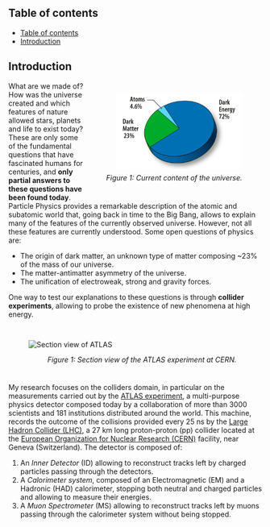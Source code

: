 ## Table of contents
- [Table of contents](#table-of-contents)
- [Introduction](#introduction)

## Introduction

<figure class="image" style="float: right; padding-top: 2%;">
  <img height="150" src="images/research/DM_content.jpg" alt="DM Content of the universe" style=" display: block; margin-left: auto; margin-right;">
  <figcaption align="center" style="font-style: italic; display: block; margin-left: auto; margin-right: auto;padding-top: 3%; padding-bottom: 3%;" alt="DMContent">Figure 1: Current content of the universe.</figcaption>
  <!-- https://map.gsfc.nasa.gov/media/080998/index.html -->
</figure>

What are we made of? How was the universe created and which features of nature
allowed stars, planets and life to exist today? These are only some of the
fundamental questions that have fascinated humans for centuries, and **only 
partial answers to these questions have been found today**. Particle Physics provides a
remarkable description of the atomic and subatomic world that, going back in time
to the Big Bang, allows to explain many of the features of the currently observed
universe. However, not all these features are currently understood. 
Some open questions of physics are:

* The origin of dark matter, an unknown type of matter composing ~23% of the
  mass of our universe.
* The matter-antimatter asymmetry of the universe.
* The unification of electroweak, strong and gravity forces.

One way to test our explanations to these questions is through **collider experiments**, allowing 
to probe the existence of new phenomena at high energy. 

<!-- ## The ATLAS detector at the Large Hadron Collider (LHC) -->
<figure class="image" style="float: left; padding-top: 3%; padding-bottom: 2% ;padding-right: 3%;">
  <img width="450" src="images/research/atlas_overview.png" alt="Section view of ATLAS" style=" display: block; margin-left: auto; margin-right;">
  <figcaption align="center" style="font-style: italic; display: block; margin-left: auto; margin-right; padding-top: 3%; padding-bottom: 3%;" alt="SectionViewATLAS">Figure 1: Section view of the ATLAS experiment at CERN.</figcaption>
</figure>

My research focuses on the colliders domain, in particular on the measurements carried
out by the [ATLAS experiment](https://atlas.cern), a multi-purpose physics detector
composed today by a collaboration of more than 3000 scientists and 181
institutions distributed around the world.
This machine, records the outcome of the collisions provided every 25 ns by the [Large 
Hadron Collider (LHC)](https://home.cern/science/accelerators/large-hadron-collider), a 27 km long proton-proton (pp) collider located at the 
[European Organization for Nuclear Research (CERN)](https://home.cern) facility, near 
Geneva (Switzerland).
The detector is composed of:

1. An *Inner Detector* (ID) allowing to reconstruct tracks left by charged
   particles passing through the detectors.
2. A *Calorimeter system*, composed of an Electromagnetic (EM) and a Hadronic
   (HAD) calorimeter, stopping both neutral and charged particles and allowing
   to measure their energies.
3. A *Muon Spectrometer* (MS) allowing to reconstruct tracks left by muons passing
   through the calorimeter system without being stopped.

<!-- ## Particle Flow: Combining sub-detector informations for better reconstruction precision
<figure class="image" style="float: right;">
  <img width="800" src="images/../../images/research/ATLASdetector_empty.png" alt="ATLAS PFlow">
  <figcaption align="center" style="font-style: italic;" alt="ATLASPFlow">Figure 1: An event with 19 jets recorded by ATLAS on 18 July 2018.</figcaption>
</figure> -->

<!-- ## Hunting Supersymmetry in events with large jet multiplicities
<figure class="image" style="float: right;">
  <img width="500" src="images/research/event_display_16PFlowJets.png" alt="ATLAS event with 16 jets">
  <figcaption align="center" style="font-style: italic;" alt="PFLowSUSY">Figure 1: An event with 19 jets recorded by ATLAS on 18 July 2018.</figcaption>
</figure>
Supersymmetry (SUSY) is one of the most appealing extensions of the Standard Model (SM),
predicting the existence of a new hidden particle sector through the
introduction of a fermion-boson symmetry. This theory offers an answer to many of the
current open questions of physics, such as the origin of dark matter and the unification
of elementary forces at high energy. SUSY particles could manifest themselves in
different ways in the proton-proton (p-p) collisions of the Large Hadron
Collider (LHC). 

During the second Run of the LHC (2015-2018) I had the opportunity -->
